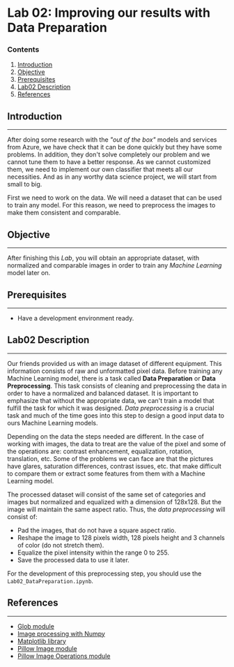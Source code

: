 # Lab 02: Improving our results with Data Preparation

### Contents 

1. [Introduction](#introduction)
1. [Objective](#objective)
1. [Prerequisites](#prerequisites)
1. [Lab02 Description](#lab02-description)
1. [References](#references)

## Introduction
---

After doing some research with the *"out of the box"* models and services from Azure, we have check that it can be done quickly but they have some problems.
In addition, they don't solve completely our problem and we cannot tune them to have a better response.
As we cannot customized them, we need to implement our own classifier that meets all our necessities.
And as in any worthy data science project, we will start from small to big. 

First we need to work on the data.
We will need a dataset that can be used to train any model.
For this reason, we need to preprocess the images to make them consistent and comparable.

## Objective
---

After finishing this *Lab*, you will obtain an appropriate dataset, with normalized and comparable images in order to train any *Machine Learning* model later on.

## Prerequisites
---
* Have a development environment ready.

## Lab02 Description
---

Our friends provided us with an image dataset of different equipment.
This information consists of raw and unformatted pixel data.
Before training any Machine Learning model, there is a task called **Data Preparation** or **Data Preprocessing**.
This task consists of cleaning and preprocessing the data in order to have a normalized and balanced dataset.
It is important to emphasize that without the appropriate data, we can't train a model that fulfill the task for which it was designed.
*Data preprocessing* is a crucial task and much of the time goes into this step to design a good input data to ours Machine Learning models.

Depending on the data the steps needed are different. 
In the case of working with images, the data to treat are the value of the pixel and some of the operations are: contrast enhancement, equalization, rotation, translation, etc.
Some of the problems we can face are that the pictures have glares, saturation differences, contrast issues, etc. that make difficult to compare them or extract some features from them with a Machine Learning model.

The processed dataset will consist of the same set of categories and images but normalized and equalized with a dimension of 128x128.
But the image will maintain the same aspect ratio.
Thus, the *data preprocessing* will consist of:
* Pad the images, that do not have a square aspect ratio.
* Reshape the image to 128 pixels width, 128 pixels height and 3 channels of color (do not stretch them).
* Equalize the pixel intensity within the range 0 to 255. 
* Save the processed data to use it later.

For the development of this preprocessing step, you should use the `Lab02_DataPreparation.ipynb`.

## References
---

* [Glob module](https://docs.python.org/3/library/glob.html#module-glob)
* [Image processing with Numpy](https://www.degeneratestate.org/posts/2016/Oct/23/image-processing-with-numpy/)
* [Matplotlib library](https://matplotlib.org/)
* [Pillow Image module](https://pillow.readthedocs.io/en/4.2.x/reference/Image.html)
* [Pillow Image Operations module](http://pillow.readthedocs.io/en/4.2.x/reference/ImageOps.html) 